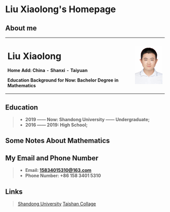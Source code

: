 # Liu Xiaolong's Homepage
## About me
<table border="0">
  <tr>
    <td width="80%">
      <h1>Liu Xiaolong</h1>
      <p><b>Home Add: China - Shanxi - Taiyuan</b></p>
      <p><b>Education Background for Now: Bachelor Degree in Mathematics</b></p>
    </td>
    <td width="20%">
      <img src="/MyPhoto.jpg" width="100%"> 
    </td>
  </tr>
</table>

## Education

> + **2019 —— Now: Shandong University —— Undergraduate;**
> + **2016 —— 2019: High School;**

## Some Notes About Mathematics

## My Email and Phone Number
> + **Email: 15834015310@163.com**
> + **Phone Number: +86 158 3401 5310**

## Links
> [Shandong University](https://www.sdu.edu.cn/)
> [Taishan Collage](https://www.tsxt.sdu.edu.cn/)
